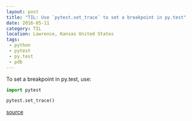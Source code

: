 ```yaml
---
layout: post
title: "TIL: Use `pytest.set_trace` to set a breakpoint in py.test"
date: 2016-05-11
category: TIL
location: Lawrence, Kansas United States
tags:
 - python
 - pytest
 - py.test
 - pdb
---
```


To set a breakpoint in py.test, use:

```python
import pytest

pytest.set_trace()
```

[source](https://docs.pytest.org/en/latest/usage.html?highlight=breakpoint#setting-a-breakpoint-aka-set-trace)

